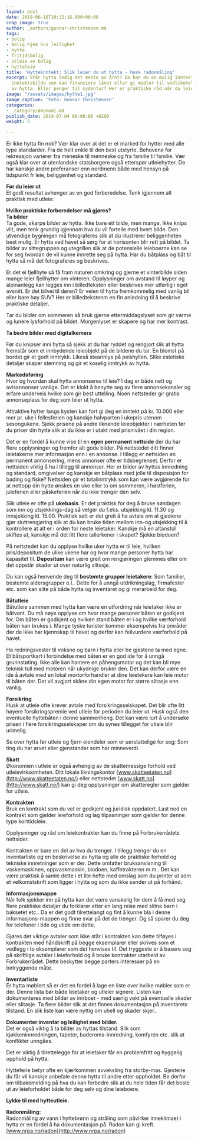 ```yaml
---
layout: post
date: 2019-06-18T10:32:16.000+00:00
crop_image: true
author: _authors/gunnar-christensen.md
tags:
- bolig
- Bolig hjem hus leilighet
- hytte
- fritidsbolig
- utleie av bolig
- hytteleie
title: 'Hytteinntekt: Slik leier du ut hytta - husk radonmåling'
excerpt: Står hytta ledig det meste av året? Da har du en mulig inntektskilde. En
  inntektskilde som kan finansiere lånet eller gi midler til vedlikehold og oppgradering
  av hytta. Eller penger til sydentur? Her er praktiske råd når du leier ut hytta.
image: "/assets/images/hytte1.jpg"
image_caption: 'Foto: Gunnar Christensen'
categories:
- _category/økonomi.md
publish_date: 2019-07-04 00:00:00 +0200
weight: 5

---
```

Er ikke hytta fin nok? Vær klar over at det er et marked for hytter med alle type standarder. Fra de helt enkle til den best utstyrte. Behovene for rekreasjon varierer fra meneske til menneske og fra familie til familie. Vær også klar over at utenlandske statsborgere også etterspør utleiehytter. De har kanskje andre preferanser enn nordmenn både med hensyn på tidspunkt fr leie, beliggenhet og standard.

**Før du leier ut**  
Et godt resultat avhenger av en god forberedelse. Tenk igjennom alt praktisk med utleie:

**Hvilke praktiske forberedelser må gjøres?**  
**Ta bilder**  
Ta gode, skarpe bilder av hytta. Ikke bare ett bilde, men mange. Ikke knips vilt, men tenk grundig igjennom hva du vil fortelle med hvert bilde. Den utvendige bygningen må fotograferes slik at du illustrerer beliggenheten best mulig. Er hytta ved havet så sørg for at horisonten blir rett på bildet. Ta bilder av sittegruppen og utegrillen slik at de potensielle leieboerne kan se for seg hvordan de vil kunne innrette seg på hytta. Har du båtplass og båt til hytta så må det fotograferes og beskrives.

Er det ei fjellhyte så få fram naturen omkring og gjerne et vinterbilde siden mange leier fjellhytter om vinteren. Opplysninger om avstand til løyper og alpinanlegg kan legges inn i billedteksten eller beskrives mer utførlig i eget avsnitt. Er det bilvei til døren? Er veien til hytta fremkommelig med vanlig bil eller bare høy SUV? Her er billedtekstenm en fin anledning til å beskrive praktiske detaljer.

Tar du bilder om sommeren så bruk gjerne ettermiddagslyset som gir varme og lunere lysforhold på bildet. Morgenlyset er skapere og har mer kontrast.

**Ta bedre bilder med digitalkemera**

Før du knipser inni hytta så sjekk at du har ryddet og rengjort slik at hytta fremstår som et innbydende leieobjekt på de bildene du tar. En blomst på bordet gir et godt inntrykk. Likeså stearinlys på peishyllen. Slike estetiske detaljer skaper stemning og gir et koselig inntrykk av hytta.

**Markedsføring**  
Hvor og hvordan skal hytta annonseres til leie? I dag er både nett og avisannonser vanlige. Det er klokt å benytte seg av flere annonsekanaler og erfare underveis hvilke som gir best uttelling. Noen nettsteder gir gratis annonseplass for deg som leier ut hytta.

Attraktive hytter langs kysten kan fort gi deg en inntekt på kr. 10.000 eller mer pr. uke i fellesferien og kanskje halvparten i ukepris utenom sesongukene. Sjekk prisene på andre liknende leieobjekter i nærheten før du priser din hytte slik at du ikke er i utakt med prisnivået i din region.

Det er en fordel å kunne vise til en **egen permanent nettside** der du har flere opplysninger og fremfor alt gode bilder. På nettstedet ditt finner leietakerne mer informasjon enn i en annonse. I tillegg er nettsiden en permanent annonsering, mens annonser ofte er tidsbegrenset. Derfor er nettsiden viktig å ha i tillegg til annonser. Her er bilder av hyttas innredning og standard, omgivelser og kanskje en båtplass med jolle til disposisjon for bading og fiske? Nettsiden gir et totalinntrykk som kan være avgjørende for at nettopp din hytte ønskes en uke eller to om sommeren, i høstferien, juleferien eller påskeferien når du ikke trenger den selv.

Slik utleie er ofte på **ukebasis**. Er det praktisk for deg å bruke søndagen som inn og utsjekkings-dag så velger du f.eks. utsjekking kl. 11.30 og innsjekking kl. 15.00. Praktisk sett er det greit å ha avtale om at gjestene gjør sluttrengjøring slik at du kan bruke tiden mellom inn-og utsjekking til å kontrollere at alt er i orden for neste leietaker. Kanskje må en altanstol skiftes ut, kanskje må det litt flere tallerkener i skapet? Sjekke biodoen?

På nettstedet kan du opplyse hvilke uker hytta er til leie, hvilken pris/depositum de ulike ukene har og hvor mange personer hytta har kapasitet til. **Depositum** kan være greit om rengjøringen glemmes eller om det oppstår skader ut over naturlig slitasje.

Du kan også henvende deg til **bestemte grupper leietakere**: Som familier, bestemte aldersgrupper o.l.. Dette for å unngå utdrikningslag, firmafester etc. som kan slite på både hytta og inventaret og gi merarbeid for deg.

**Båtutleie**  
Båtutleie sammen med hytta kan være en utfordring når leietaker ikke er båtvant. Du må nøye opplyse om hvor mange personer båten er godkjent for. Om båten er godkjent og hvilken stand båten er i og hvilke værforhold båten kan brukes i. Mange tyske turister kommer eksempelvis fra områder der de ikke har kjennskap til havet og derfor kan feilvurdere værforhold på havet.

Ha redningsvester til voksne og barn i hytta eller be gjestene ta med egne. Et båtsportkart i forbindelse med båten er en god ide for å unngå grunnstøting. Ikke alle kan hantere en påhengsmotor og det kan bli mye teknisk tull med motoren når ukydnige bruker den. Det kan derfor være en ide å avtale med en lokal mortorforhandler at dine leietekere kan leie motor til båten der. Det vil avgjort skåne din egen motor for større slitasje enn vanlig.

**Forsikring**  
Husk at utleie ofte krever avtale med forsikringsselskapet. Det blir ofte litt høyere forsikringspremie ved utleie for perioden du leier ut. Husk også den eventuelle hyttebåten i denne sammenheng. Det kan være lurt å undersøke prisen i flere forsikringsselskaper om du synes tillegget for utleie blir urimelig.

Se over hytta før utleie og fjern eiendeler som er uerstattelige for seg: Som ting du har arvet eller gjenstander som har minneverdi.

**Skatt**  
Økonomien i utleie er også avhengig av de skattemessige forhold ved utleievirksomheten. Ditt lokale likningskontor [www.skatteetaten.no](http://www.skatteetaten.no/) eller nettstedet [www.skatt.no](http://www.skatt.no/) kan gi deg opplysninger om skatteregler som gjelder for utleie.

**Kontrakten**  
Bruk en kontrakt som du vet er godkjent og juridisk oppdatert. Last ned en kontrakt som gjelder leieforhold og lag tilpasninger som gjelder for denne type korttidsleie.

Opplysninger og råd om leiekontrakter kan du finne på Forbrukerrådets nettsider.

Kontrakten er bare en del av hva du trenger. I tillegg trenger du en inventarliste og en beskrivelse av hytta og alle de praktiske forhold og tekniske innretninger som er der. Dette omfatter bruksanvisning til vaskemaskinen, oppvaskmaskin, biodoen, kaffetrakteren m.m.. Det kan være praktisk å samle dette i et lite hefte med omslag som du printer ut som et velkomstskrift som ligger i hytta og som du ikke sender ut på forhånd.

**Informasjonsmappe**  
Når folk sjekker inn på hytta kan det være vanskelig for dem å få med seg flere praktiske detaljer du forklarer etter en lang reise med slitne barn i baksetet etc.. Da er det godt tilrettelangt og fint å kunne bla i denne informasjons-mappen og finne svar på det de trenger. Og så sparer du deg for telefoner i tide og utide om dette.

Gjøres det viktige avtaler som ikke står i kontrakten kan dette tilføyes i kontrakten med håndskrift på begge eksemplarer eller skrives som et vedlegg i to eksemplarer som det henvises til. Det tryggeste er å basere seg på skriftlige avtaler i leieforhold og å bruke kontrakter utarbeid av Forbrukerrådet. Dette beskytter begge parters interesser på en betryggende måte.

**Inventarliste**  
Er hytta møblert så er det en fordel å lage en liste over hvilke møbler som er der. Denne lista bør både leietaker og utleier signere. Listen kan dokumenteres med bilder av innboet - med særlig vekt på eventuelle skader eller slitasje. Ta flere bilder slik at det finnes dokumentasjon på inventarets tilstand. En slik liste kan være nyttig om uhell og skader skjer..

**Dokumenter inventar og leilighet med bilder.**  
Det er også viktig å ta bilder av hyttas tilstand. Slik som kjøkkeninnredningen, tapeter, baderoms-innredning, komfyren etc. slik at konflikter unngåes.

Det er viktig å tilrettelegge for at leietaker får en problemfritt og hyggelig opphold på hytta.

Hytteferie betyr ofte en kjærkommen avveksling fra storby-mas. Gjestene du får vil kanskje anbefale denne hytta til andre etter oppholdet. Be derfor om tilbakemelding på hva du kan forbedre slik at du hele tiden får det beste ut av leieforholdet både for deg selv og dine leieboere.

**Lykke til med hytteutleie.**

**Radonmåling:**  
Radonmåling av vann i hyttebrønn og stråling som påvirker inneklimaet i hytta er en fordel å ha dokumentasjon på. Radon kan gi kreft.  
[www.nrpa.no/radon](http://www.nrpa.no/radon)